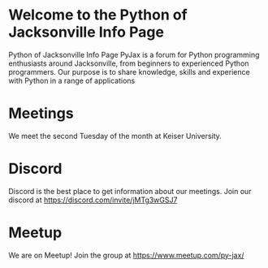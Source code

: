 # Welcome to the Python of Jacksonville Info Page
Python of Jacksonville Info Page
PyJax is a forum for Python programming enthusiasts around Jacksonville, from beginners to experienced Python programmers. Our purpose is to share knowledge, skills and experience with Python in a range of applications

# Meetings
We meet the second Tuesday of the month at Keiser University. 

# Discord
Discord is the best place to get information about our meetings. 
Join our discord at https://discord.com/invite/jMTg3wGSJ7

# Meetup
We are on Meetup! Join the group at https://www.meetup.com/py-jax/

